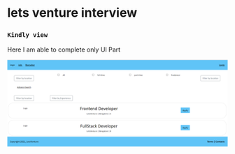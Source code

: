 # lets venture interview
### `Kindly view`

Here I am able to complete only UI Part

![lets-venture](https://github.com/HSarfaraz/letsVenture-interview/blob/main/lets-venture.png)
